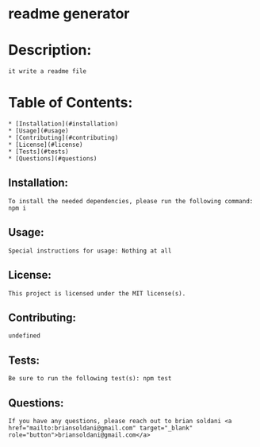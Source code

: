 # readme generator
    
# Description: 

    it write a readme file
    
# Table of Contents: 

    * [Installation](#installation)
    * [Usage](#usage)
    * [Contributing](#contributing)
    * [License](#license)
    * [Tests](#tests)
    * [Questions](#questions)
    
## Installation: 

    To install the needed dependencies, please run the following command: npm i
    
## Usage: 
    
    Special instructions for usage: Nothing at all
    
## License: 
    
    This project is licensed under the MIT license(s).
    
## Contributing: 

    undefined
    
## Tests: 

    Be sure to run the following test(s): npm test
    
## Questions: 
    
    If you have any questions, please reach out to brian soldani <a href="mailto:briansoldani@gmail.com" target="_blank" role="button">briansoldani@gmail.com</a>